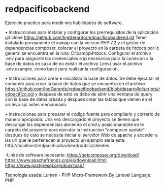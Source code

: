 # redpacificobackend
Ejercicio practico para medir mis habilidades de software.

• Instrucciones para instalar y configurar los prerrequisitos de la aplicación.
git clone https://github.com/IngGerardo/redpacificobackend.git
Tener instalado previamente el xampp con la version PHP 7.2 y el gestor de dependencias composer.
colocar el proyecto en la carpeta de htdocs por lo general se encuentra en la ruta: C:\xampp\htdocs.
Configurar el archivo .env para asignarle las credenciales e ip necesarias para la conexion a 
la base de datos en caso de no existir el archivo (.env) usar el archivo .env.example. como
base para realizar la configuracion.

• Instrucciones para crear e inicializar la base de datos.
Se debe ejecutar el comando para crear la base de datos que se encuentra en el archivo
https://github.com/IngGerardo/redpacificobackend/blob/desarrollo/scripts/redpacifico.sql
y despues de esto se debe de abrir una ventana de query con la base de datos creada y despues 
crear las tablas que vienen en el archivo sql antes mencionado.

• Instrucciones para preparar el código fuente para compilarlo y correrlo de manera apropiada.
Una vez descargado el proyecto se tienen que descargar las dependencias 
abriendo el cmd y posicionandote en le carpeta del proyecto para ejecutar la instruccion
"composer update" despues de esto se necesita iniciar el servidor Web de apache y acceder a 
las url que le pertenecen al proyecto un ejemplo seria esta:
http://localhost/redpacificobackend/public/clientes

-Links de software necesario:
https://getcomposer.org/download/
https://www.apachefriends.org/es/download.html
https://www.postgresql.org/download/

Tecnologia usada: Lumen - PHP Micro-Framework By Laravel
Lenguaje: PHP
